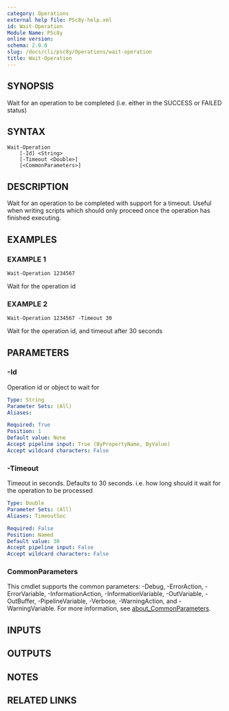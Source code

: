 ```yaml
---
category: Operations
external help file: PSc8y-help.xml
id: Wait-Operation
Module Name: PSc8y
online version:
schema: 2.0.0
slug: /docs/cli/psc8y/Operations/wait-operation
title: Wait-Operation
---
```




## SYNOPSIS
Wait for an operation to be completed (i.e.
either in the SUCCESS or FAILED status)

## SYNTAX

```
Wait-Operation
	[-Id] <String>
	[-Timeout <Double>]
	[<CommonParameters>]
```

## DESCRIPTION
Wait for an operation to be completed with support for a timeout.
Useful when writing scripts
which should only proceed once the operation has finished executing.

## EXAMPLES

### EXAMPLE 1
```
Wait-Operation 1234567
```

Wait for the operation id

### EXAMPLE 2
```
Wait-Operation 1234567 -Timeout 30
```

Wait for the operation id, and timeout after 30 seconds

## PARAMETERS

### -Id
Operation id or object to wait for

```yaml
Type: String
Parameter Sets: (All)
Aliases:

Required: True
Position: 1
Default value: None
Accept pipeline input: True (ByPropertyName, ByValue)
Accept wildcard characters: False
```

### -Timeout
Timeout in seconds.
Defaults to 30 seconds.
i.e.
how long should it wait for the operation to be processed

```yaml
Type: Double
Parameter Sets: (All)
Aliases: TimeoutSec

Required: False
Position: Named
Default value: 30
Accept pipeline input: False
Accept wildcard characters: False
```

### CommonParameters
This cmdlet supports the common parameters: -Debug, -ErrorAction, -ErrorVariable, -InformationAction, -InformationVariable, -OutVariable, -OutBuffer, -PipelineVariable, -Verbose, -WarningAction, and -WarningVariable. For more information, see [about_CommonParameters](http://go.microsoft.com/fwlink/?LinkID=113216).

## INPUTS

## OUTPUTS

## NOTES

## RELATED LINKS
